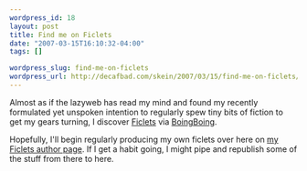 ```yaml
--- 
wordpress_id: 18
layout: post
title: Find me on Ficlets
date: "2007-03-15T16:10:32-04:00"
tags: []

wordpress_slug: find-me-on-ficlets
wordpress_url: http://decafbad.com/skein/2007/03/15/find-me-on-ficlets/
---
```

Almost as if the lazyweb has read my mind and found my recently formulated yet unspoken intention to regularly spew tiny bits of fiction to get my gears turning, I discover [Ficlets][fl] via [BoingBoing][bb].  

Hopefully, I'll begin regularly producing my own ficlets over here on [my Ficlets author page][fa].  If I get a habit going, I might pipe and republish some of the stuff from there to here.

[fa]: http://ficlets.com/authors/l_m_orchard
[bb]: http://www.boingboing.net/2007/03/14/ficlets_creative_com.html
[fl]: http://ficlets.com/

